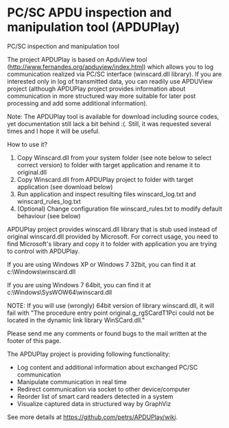 PC/SC APDU inspection and manipulation tool (APDUPlay)
========

PC/SC inspection and manipulation tool


The project APDUPlay is based on ApduView tool (http://www.fernandes.org/apduview/index.html) which allows you to log communication realized via PC/SC interface (winscard.dll library). If you are interested only in log of transmitted data, you can readily
use APDUView project (although APDUPlay project provides information about communication in more structured way more suitable for later post processing and add some additional information).

Note: The APDUPlay tool is available for download including source codes, yet documentation still lack a bit behind :(. Still, it was requested several times and I hope it will be useful.

How to use it?
1. Copy Winscard.dll from your system folder (see note below to select correct version) to folder with target application and rename it to original.dll
2. Copy Winscard.dll from APDUPlay project to folder with target application (see download below)
3. Run application and inspect resulting files winscard_log.txt and winscard_rules_log.txt
4. (Optional) Change configuration file winscard_rules.txt to modify default behaviour (see below)

APDUPlay project provides winscard.dll library that is stub used instead of original winscard.dll provided by Microsoft. For correct usage, you need to find  Microsoft's library and copy it to folder with application you are trying to control with APDUPlay. 

If you are using Windows XP or Windows 7 32bit, you can find it at c:\Windows\winscard.dll

If you are using Windows 7 64bit, you can find it at c:\Windows\SysWOW64\winscard.dll

NOTE: If you will use (wrongly) 64bit version of library winscard.dll, it will fail with "The procedure entry point original.g_rgSCardT1Pci could not be located in the dynamic link library WinSCard.dll."  

Please send me any comments or found bugs to the mail written at the footer of this page. 

The APDUPlay project is providing following functionality: 
  * Log content and additional information about exchanged PC/SC communication
  * Manipulate communication in real time
  * Redirect communication via socket to other device/computer
  * Reorder list of smart card readers detected in a system
  * Visualize captured data in structured way by GraphViz

See more details at https://github.com/petrs/APDUPlay/wiki.

